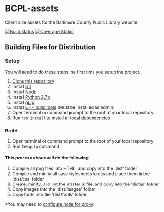 # BCPL-assets
Client side assets for the Baltimore County Public Library website

[![Build Status](https://travis-ci.org/baltimorecounty/BCPL-assets.svg?branch=integration)](https://travis-ci.org/baltimorecounty/BCPL-assets)
[![Coverage Status](https://coveralls.io/repos/github/baltimorecounty/BCPL-assets/badge.svg?branch=integration)](https://coveralls.io/github/baltimorecounty/BCPL-assets?branch=integration)

## Building Files for Distribution

### Setup

You will need to do these steps the first time you setup the project.

1. [Clone this repository](https://help.github.com/articles/working-with-repositories/)
1. Install [Git](https://git-scm.com/downloads) 
1. Install [Node](https://nodejs.org/download/)
1. Install [Python 2.7.x](https://www.python.org/)
1. Install [gulp](https://github.com/gulpjs/gulp/blob/master/docs/getting-started.md)
1. Install [C++ build tools](https://www.npmjs.com/package/windows-build-tools) (Must be installed as admin)
1. Open terminal or command prompt to the root of your local repository
1. Run `npm install` to install all local dependencies

### Build

1. Open terminal or command prompt to the root of your local repository
1. Run the `gulp` command

#### This process above will do the following.

1. Compile all pug files into HTML, and copy into the 'dist' folder
1. Compile and minfiy all sass stylesheets to css and place them in the 'dist/css' folder
1. Create, minify, and lint the master js file, and copy into the 'dist/js' folder
1. Copy images into the 'dist/images' folder
1. Copy fonts into the 'dist/fonts' folder

*You may need to [configure node for proxy](http://jjasonclark.com/how-to-setup-node-behind-web-proxy/).
